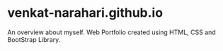 # venkat-narahari.github.io
An overview about myself. Web Portfolio created using HTML, CSS and BootStrap Library.
